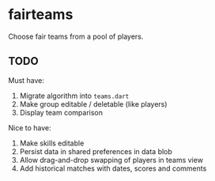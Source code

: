 # fairteams

Choose fair teams from a pool of players.

## TODO
Must have:
1. Migrate algorithm into `teams.dart`
2. Make group editable / deletable (like players)
3. Display team comparison

Nice to have:
1. Make skills editable
2. Persist data in shared preferences in data blob
3. Allow drag-and-drop swapping of players in teams view
4. Add historical matches with dates, scores and comments
